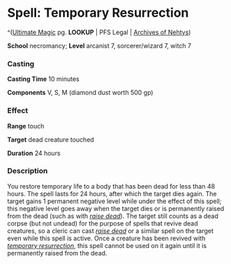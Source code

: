 # Spell: Temporary Resurrection

^([Ultimate Magic][ss-temporary-resurrection] pg. **LOOKUP** | PFS Legal | [Archives of Nehtys][sn-temporary-resurrection])

**School** necromancy; **Level** arcanist 7, sorcerer/wizard 7, witch 7

### Casting

**Casting Time** 10 minutes  

**Components** V, S, M (diamond dust worth 500 gp)

### Effect

**Range** touch  

**Target** dead creature touched  

**Duration** 24 hours

### Description

You restore temporary life to a body that has been dead for less than 48 hours. The spell lasts for 24 hours, after which the target dies again. The target gains 1 permanent negative level while under the effect of this spell; this negative level goes away when the target dies or is permanently raised from the dead (such as with _[raise dead]_). The target still counts as a dead corpse (but not undead) for the purpose of spells that revive dead creatures, so a cleric can cast _[raise dead]_ or a similar spell on the target even while this spell is active. Once a creature has been revived with _[temporary resurrection]_, this spell cannot be used on it again until it is permanently raised from the dead.

[ss-temporary-resurrection]: http://paizo.com/pathfinderRPG/v57
[sn-temporary-resurrection]: http://www.archivesofnethys.com/SpellDisplay.aspx?ItemName=Temporary%20Resurrection
[temporary resurrection]: http://www.archivesofnethys.com/SpellDisplay.aspx?ItemName=temporary%20resurrection
[raise dead]: http://www.archivesofnethys.com/SpellDisplay.aspx?ItemName=raise%20dead